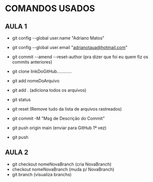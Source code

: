 # COMANDOS USADOS

## AULA 1
- git config --global user.name "Adriano Matos"
- git config --global user.email "adrianotaua@hotmail.com"

- git commit --amend --reset-author
(pra dizer que foi eu quem fiz os commits anteriores)

- git clone linkDoGitHub............
- git add nomeDoArquivo
- git add . (adiciona todos os arquivos)
- git status
- git reset (Remove tudo da lista de arquivos rastreados)
- git commit -M "Msg de Descrição do Commit"
- git push origin main (enviar para GitHub 1ª vez)
- git push 

## AULA 2
- git checkout nomeNovaBranch (cria NovaBranch)
- checkout nomeNovaBranch (muda p/ NovaBranch)
- git branch (visualiza branchs)